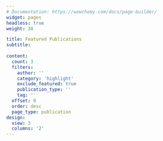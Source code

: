 ```yaml
---
# Documentation: https://wowchemy.com/docs/page-builder/
widget: pages
headless: true
weight: 30

title: Featured Publications
subtitle:
  
content:
  count: 3
  filters:
    author: ''
    category: 'highlight'
    exclude_featured: true
    publication_type: ''
    tag: ''
  offset: 0
  order: desc
  page_type: publication
design:
  view: 3
  columns: '2'
---
```

  